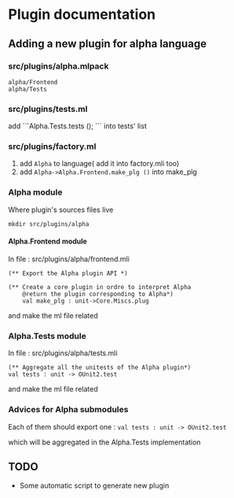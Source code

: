# Plugin documentation

## Adding a new plugin for alpha language

### src/plugins/alpha.mlpack
```
alpha/Frontend
alpha/Tests
```

### src/plugins/tests.ml
add ``̀`Alpha.Tests.tests (); ``` into tests' list

### src/plugins/factory.ml
1. add ```Alpha``` to language( add it into factory.mli too)
2. add ```Alpha->Alpha.Frontend.make_plg ()``` into make_plg

### Alpha module
Where plugin's sources files live

```
mkdir src/plugins/alpha
```

#### Alpha.Frontend module
In file : src/plugins/alpha/frontend.mli
```
(** Export the Alpha plugin API *)
                                         
(** Create a core plugin in ordre to interpret Alpha 
    @return the plugin corresponding to Alpha*)                        
    val make_plg : unit->Core.Miscs.plug
```

and make the ml file related

### Alpha.Tests module
In file : src/plugins/alpha/tests.mli

```
(** Aggregate all the unitests of the Alpha plugin*)
val tests : unit -> OUnit2.test
```

and make the ml file related

### Advices for Alpha submodules
Each of them should export one :
```val tests : unit -> OUnit2.test```

which will be aggregated in the Alpha.Tests implementation

## TODO
* Some automatic script to generate new plugin
